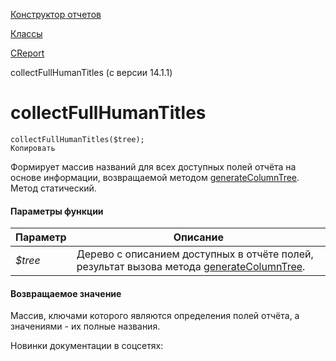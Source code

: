 [Конструктор отчетов](/api_help/report/index.php)

[Классы](/api_help/report/classes/index.php)

[CReport](/api_help/report/classes/creport/index.php)

collectFullHumanTitles (с версии 14.1.1)

collectFullHumanTitles
======================

```
collectFullHumanTitles($tree);
Копировать
```

Формирует массив названий для всех доступных полей отчёта на основе информации, возвращаемой методом [generateColumnTree](/api_help/report/classes/creport/generatecolumntree.php). Метод статический.

#### Параметры функции

| Параметр | Описание |
| --- | --- |
| *$tree* | Дерево с описанием доступных в отчёте полей, результат вызова метода [generateColumnTree](/api_help/report/classes/creport/generatecolumntree.php). |

#### Возвращаемое значение

Массив, ключами которого являются определения полей отчёта, а значениями - их полные названия.

Новинки документации в соцсетях: